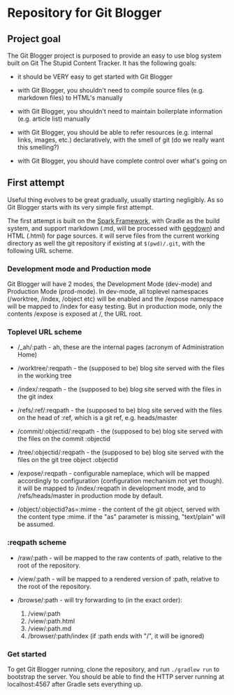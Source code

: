 <!-- -*- mode: markdown; fill-column: 80 -*- -->

# Repository for Git Blogger

## Project goal

The Git Blogger project is purposed to provide an easy to use blog system built
on Git The Stupid Content Tracker. It has the following goals:

* it should be VERY easy to get started with Git Blogger

* with Git Blogger, you shouldn't need to compile source files (e.g. markdown
  files) to HTML's manually

* with Git Blogger, you shouldn't need to maintain boilerplate information
  (e.g. article list) manually

* with Git Blogger, you should be able to refer resources (e.g. internal links,
  images, etc.) declaratively, with the smell of git (do we really want this
  smelling?)

* with Git Blogger, you should have complete control over what's going on

## First attempt

Useful thing evolves to be great gradually, usually starting negligibly. As so
Git Blogger starts with its very simple first attempt.

The first attempt is built on the [Spark Framework](http://sparkjava.com), with
Gradle as the build system, and support markdown (.md, will be processed with
[pegdown](https://github.com/sirthias/pegdown)) and HTML (.html) for page
sources. it will serve files from the current working directory as well the git
repository if existing at `$(pwd)/.git`, with the following URL scheme.

### Development mode and Production mode

Git Blogger will have 2 modes, the Development Mode (dev-mode) and Production
Mode (prod-mode). In dev-mode, all toplevel namespaces (/worktree, /index,
/object etc) will be enabled and the /expose namespace will be mapped to
/index for easy testing. But in production mode, only the contents /expose is
exposed at /, the URL root.

### Toplevel URL scheme

* /_ah/:path - ah, these are the internal pages (acronym of Administration Home)

* /worktree/:reqpath - the (supposed to be) blog site served with the files in
  the working tree

* /index/:reqpath - the (supposed to be) blog site served with the files in
  the git index

* /refs/:ref/:reqpath - the (supposed to be) blog site served with the files on
  the head of :ref, which is a git ref, e.g. heads/master

* /commit/:objectid/:reqpath - the (supposed to be) blog site served with the
  files on the commit :objectid

* /tree/:objectid/:reqpath - the (supposed to be) blog site served with the
  files on the git tree object :objectid

* /expose/:reqpath - configurable nameplace, which will be mapped accordingly to
  configuration (configuration mechanism not yet though). it will be mapped to
  /index/:reqpath in development mode, and to /refs/heads/master in production
  mode by default.

* /object/:objectid?as=:mime - the content of the git object, served with the
  content type :mime. if the "as" parameter is missing, "text/plain" will be
  assumed.

### :reqpath scheme

* /raw/:path - will be mapped to the raw contents of :path, relative to the root
  of the repository.

* /view/:path - will be mapped to a rendered version of :path, relative to the
  root of the repository.

* /browse/:path - will try forwarding to (in the exact order):

    1. /view/:path
	1. /view/:path.html
	1. /view/:path.md
	1. /browser/:path/index (if :path ends with "/", it will be ignored)

### Get started

To get Git Blogger running, clone the repository, and run `./gradlew run` to
bootstrap the server. You should be able to find the HTTP server running at
localhost:4567 after Gradle sets everything up.

